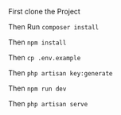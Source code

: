 First clone the Project

Then Run  `composer install`

Then `npm install`

Then `cp .env.example`

Then `php artisan key:generate`

Then  `npm run dev`

Then   `php artisan serve`
